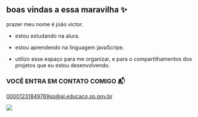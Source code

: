 ## boas vindas a essa maravilha ✨

prazer meu nome é joão victor.

- estou estudando na alura.

- estou aprendendo na linguagem javaScripe.

- utilizo esse espaço para me organizar, e para o compartilhamentos dos projetos que eu estou desenvolvendo.

### VOCÊ ENTRA EM CONTATO COMIGO 📬 

00001231849769sp@al.educaco.sp.gov.br


![](https://media1.tenor.com/m/wAx8P0HZlJAAAAAC/gap-slapped.gif)

